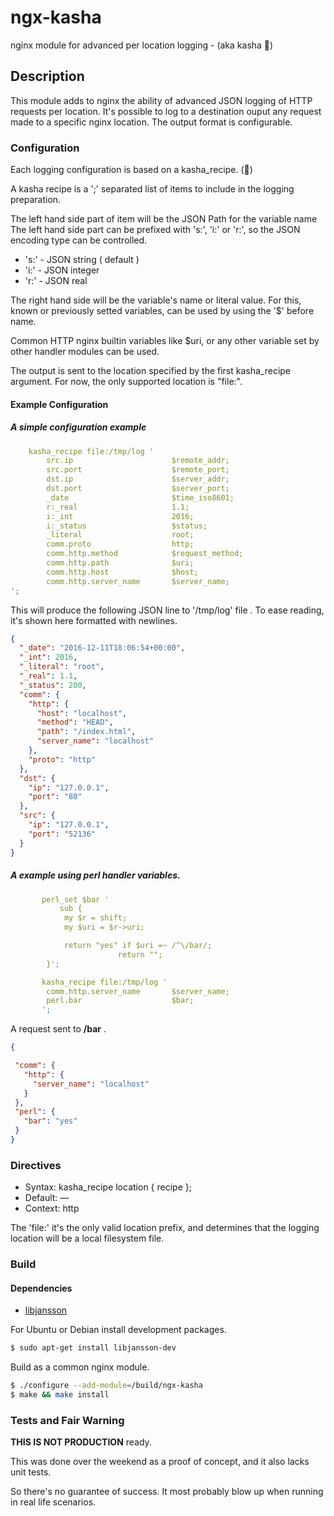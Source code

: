 # ngx-kasha


nginx module for advanced per location logging - (aka kasha 🍲)

## Description

This module adds to nginx the ability of advanced JSON logging of HTTP requests per location.
It's possible to log to a destination ouput any request made to a specific nginx location.
The output format is configurable.

### Configuration

Each logging configuration is based on a kasha_recipe. (🍲)


A kasha recipe is a ';' separated list of items to include in the logging preparation.

The left hand side part of item will be the JSON Path for the variable name
The left hand side part can be prefixed with 's:', 'i:' or 'r:', so the JSON encoding type can be controlled.

* 's:' - JSON string ( default )
* 'i:' - JSON integer
* 'r:' - JSON real


The right hand side will be the variable's name or literal value.
For this, known or previously setted variables, can be used by using the '$' before name.

Common HTTP nginx builtin variables like $uri, or any other variable set by other handler modules can be used.

The output is sent to the location specified by the first kasha_recipe argument.
For now, the only supported location is "file:".

#### Example Configuration


##### A simple configuration example

```yaml
	kasha_recipe file:/tmp/log '
		src.ip                      $remote_addr;
		src.port                    $remote_port;
		dst.ip                      $server_addr;
		dst.port                    $server_port;
		_date                       $time_iso8601;
		r:_real                     1.1;
		i:_int                      2016;
		i:_status                   $status;
		_literal                    root;
		comm.proto                  http;
		comm.http.method            $request_method;
		comm.http.path              $uri;
		comm.http.host              $host;
		comm.http.server_name       $server_name;
';

```

This will produce the following JSON line to '/tmp/log' file .
To ease reading, it's shown here formatted with newlines.

```json
{
  "_date": "2016-12-11T18:06:54+00:00",
  "_int": 2016,
  "_literal": "root",
  "_real": 1.1,
  "_status": 200,
  "comm": {
    "http": {
      "host": "localhost",
      "method": "HEAD",
      "path": "/index.html",
      "server_name": "localhost"
    },
    "proto": "http"
  },
  "dst": {
    "ip": "127.0.0.1",
    "port": "80"
  },
  "src": {
    "ip": "127.0.0.1",
    "port": "52136"
  }
}
```

##### A example using perl handler variables.

```yaml
       perl_set $bar '
           sub {
            my $r = shift;
            my $uri = $r->uri;

            return "yes" if $uri =~ /^\/bar/;
                        return "";
        }';

       kasha_recipe file:/tmp/log '
        comm.http.server_name       $server_name;
        perl.bar                    $bar;
       ';
 ```

 A request sent to **/bar** .

 ```json
{

  "comm": {
    "http": {
      "server_name": "localhost"
    }
  },
  "perl": {
    "bar": "yes"
  }
}
```


### Directives

* Syntax: kasha_recipe location { recipe };
* Default: 	—
* Context: http

The 'file:' it's the only valid location prefix, and determines that the logging location will be a local filesystem file.


### Build

#### Dependencies

* [libjansson](http://www.digip.org/jansson/)

For Ubuntu or Debian install development packages.

```bash
$ sudo apt-get install libjansson-dev

```

Build as a common nginx module.

```bash
$ ./configure --add-module=/build/ngx-kasha
$ make && make install

```



### Tests and Fair Warning

**THIS IS NOT PRODUCTION** ready.

This was done over the weekend as a proof of concept, and it also lacks unit tests.

So there's no guarantee of success. It most probably blow up when running in real life scenarios.


